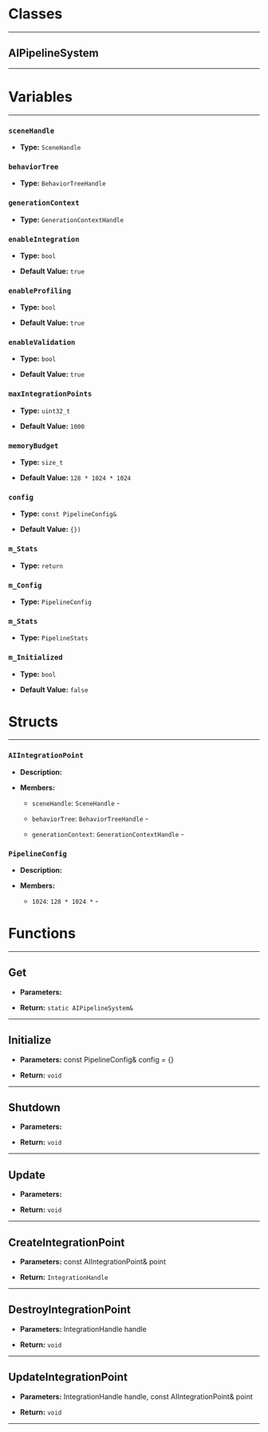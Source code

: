 # Classes
---

## AIPipelineSystem
---




# Variables
---

### `sceneHandle`

- **Type:** `SceneHandle`



### `behaviorTree`

- **Type:** `BehaviorTreeHandle`



### `generationContext`

- **Type:** `GenerationContextHandle`



### `enableIntegration`

- **Type:** `bool`

- **Default Value:** `true`



### `enableProfiling`

- **Type:** `bool`

- **Default Value:** `true`



### `enableValidation`

- **Type:** `bool`

- **Default Value:** `true`



### `maxIntegrationPoints`

- **Type:** `uint32_t`

- **Default Value:** `1000`



### `memoryBudget`

- **Type:** `size_t`

- **Default Value:** `128 * 1024 * 1024`



### `config`

- **Type:** `const PipelineConfig&`

- **Default Value:** `{})`



### `m_Stats`

- **Type:** `return`



### `m_Config`

- **Type:** `PipelineConfig`



### `m_Stats`

- **Type:** `PipelineStats`



### `m_Initialized`

- **Type:** `bool`

- **Default Value:** `false`




# Structs
---

### `AIIntegrationPoint`

- **Description:** 

- **Members:**

  - `sceneHandle`: `SceneHandle` - 

  - `behaviorTree`: `BehaviorTreeHandle` - 

  - `generationContext`: `GenerationContextHandle` - 



### `PipelineConfig`

- **Description:** 

- **Members:**

  - `1024`: `128 * 1024 *` - 




# Functions
---

## Get



- **Parameters:** 

- **Return:** `static AIPipelineSystem&`

---

## Initialize



- **Parameters:** const PipelineConfig& config = {}

- **Return:** `void`

---

## Shutdown



- **Parameters:** 

- **Return:** `void`

---

## Update



- **Parameters:** 

- **Return:** `void`

---

## CreateIntegrationPoint



- **Parameters:** const AIIntegrationPoint& point

- **Return:** `IntegrationHandle`

---

## DestroyIntegrationPoint



- **Parameters:** IntegrationHandle handle

- **Return:** `void`

---

## UpdateIntegrationPoint



- **Parameters:** IntegrationHandle handle, const AIIntegrationPoint& point

- **Return:** `void`

---
